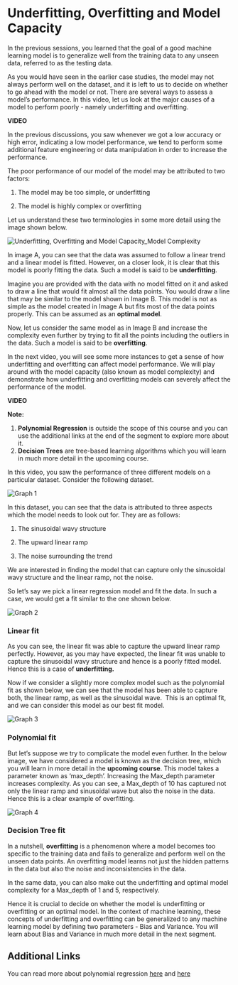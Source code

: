# Underfitting, Overfitting and Model Capacity

In the previous sessions, you learned that the goal of a good machine learning model is to generalize well from the training data to any unseen data, referred to as the testing data. 

As you would have seen in the earlier case studies, the model may not always perform well on the dataset, and it is left to us to decide on whether to go ahead with the model or not. There are several ways to assess a model’s performance. In this video, let us look at the major causes of a model to perform poorly - namely underfitting and overfitting. 

**VIDEO**

In the previous discussions, you saw whenever we got a low accuracy or high error, indicating a low model performance, we tend to perform some additional feature engineering or data manipulation in order to increase the performance.

The poor performance of our model of the model may be attributed to two factors:

1.  The model may be too simple, or underfitting
    
2.  The model is highly complex or overfitting
    

Let us understand these two terminologies in some more detail using the image shown below.

![Underfitting, Overfitting and Model Capacity_Model Complexity](https://i.ibb.co/7b8RYdg/Underfitting-Overfitting-and-Model-Capacity-Model-Complexity.png)

In image A, you can see that the data was assumed to follow a linear trend and a linear model is fitted. However, on a closer look, it is clear that this model is poorly fitting the data. Such a model is said to be **underfitting**.

Imagine you are provided with the data with no model fitted on it and asked to draw a line that would fit almost all the data points. You would draw a line that may be similar to the model shown in Image B. This model is not as simple as the model created in Image A but fits most of the data points properly. This can be assumed as an **optimal model**.

Now, let us consider the same model as in Image B and increase the complexity even further by trying to fit all the points including the outliers in the data. Such a model is said to be **overfitting**. 

In the next video, you will see some more instances to get a sense of how underfitting and overfitting can affect model performance. We will play around with the model capacity (also known as model complexity) and demonstrate how underfitting and overfitting models can severely affect the performance of the model.

**VIDEO**

**Note:** 

1.  **Polynomial Regression** is outside the scope of this course and you can use the additional links at the end of the segment to explore more about it.
2.  **Decision Trees** are tree-based learning algorithms which you will learn in much more detail in the upcoming course.

In this video, you saw the performance of three different models on a particular dataset. Consider the following dataset.

![Graph 1](https://i.ibb.co/ynhmQYG/Underfitting-Overfitting-and-Model-Capacity-Graph1.png)

In this dataset, you can see that the data is attributed to three aspects which the model needs to look out for. They are as follows:

1.  The sinusoidal wavy structure
    
2.  The upward linear ramp
    
3.  The noise surrounding the trend
    

We are interested in finding the model that can capture only the sinusoidal wavy structure and the linear ramp, not the noise.

So let’s say we pick a linear regression model and fit the data. In such a case, we would get a fit similar to the one shown below. 

![Graph 2](https://i.ibb.co/hRK3XC0/Underfitting-Overfitting-and-Model-Capacity-Graph2.png)

### Linear fit

As you can see, the linear fit was able to capture the upward linear ramp perfectly. However, as you may have expected, the linear fit was unable to capture the sinusoidal wavy structure and hence is a poorly fitted model. Hence this is a case of **underfitting.**

Now if we consider a slightly more complex model such as the polynomial fit as shown below, we can see that the model has been able to capture both, the linear ramp, as well as the sinusoidal wave.  This is an optimal fit, and we can consider this model as our best fit model. 

![Graph 3](https://i.ibb.co/h2VFGcH/Underfitting-Overfitting-and-Model-Capacity-Graph3.png)

### Polynomial fit

But let’s suppose we try to complicate the model even further. In the below image, we have considered a model is known as the decision tree, which you will learn in more detail in the **upcoming course**. This model takes a parameter known as ‘max_depth’. Increasing the Max_depth parameter increases complexity. As you can see, a Max_depth of 10 has captured not only the linear ramp and sinusoidal wave but also the noise in the data. Hence this is a clear example of overfitting. 

![Graph 4](https://i.ibb.co/N3xds8q/Underfitting-Overfitting-and-Model-Capacity-Graph4.png)

### Decision Tree fit

In a nutshell, **overfitting** is a phenomenon where a model becomes too specific to the training data and fails to generalize and perform well on the unseen data points. An overfitting model learns not just the hidden patterns in the data but also the noise and inconsistencies in the data.

In the same data, you can also make out the underfitting and optimal model complexity for a Max_depth of 1 and 5, respectively.

Hence it is crucial to decide on whether the model is underfitting or overfitting or an optimal model. In the context of machine learning, these concepts of underfitting and overfitting can be generalized to any machine learning model by defining two parameters - Bias and Variance. You will learn about Bias and Variance in much more detail in the next segment.

## Additional Links

You can read more about polynomial regression [here](https://online.stat.psu.edu/stat462/node/158/) and [here](https://en.wikipedia.org/wiki/Polynomial_regression#:~:text=In%20statistics%2C%20polynomial%20regression%20is,nth%20degree%20polynomial%20in%20x.)